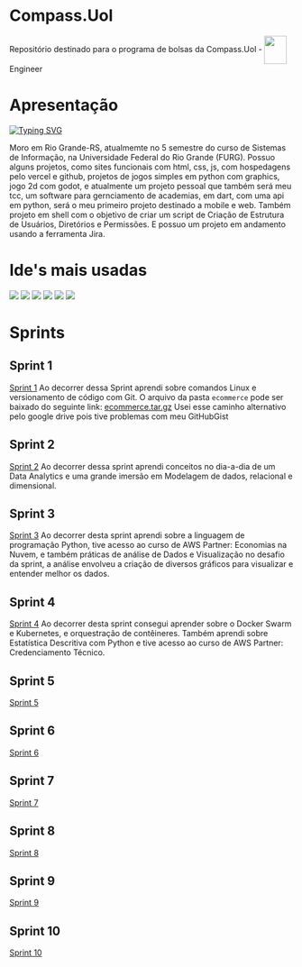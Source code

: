 # Compass.Uol
Repositório destinado para o programa de bolsas da Compass.Uol - <img align="center" width=40 height=50 src="https://cdn.jsdelivr.net/gh/devicons/devicon@latest/icons/amazonwebservices/amazonwebservices-plain-wordmark.svg" /> Engineer 


# Apresentação
<a href="https://git.io/typing-svg"><img src="https://readme-typing-svg.herokuapp.com?font=Fira+Code&pause=1000&color=F7D122&width=435&lines=Ol%C3%A1%2C+eu+sou+a+Fl%C3%A1via!+%F0%9F%99%8B%F0%9F%8F%BC%E2%80%8D%E2%99%80%EF%B8%8F" alt="Typing SVG"
/></a> 

Moro em Rio Grande-RS, atualmemte no 5 semestre do curso de Sistemas de Informação, na Universidade Federal do Rio Grande (FURG).
Possuo alguns projetos, como sites funcionais com html, css, js, com hospedagens pelo vercel e github, projetos de jogos simples em python com graphics, jogo 2d com godot, e atualmente um projeto pessoal que também será meu tcc, um software para gernciamento de academias, em dart, com uma api em python, será o meu primeiro projeto destinado a mobile e web. Também projeto em shell com o objetivo de criar um script de Criação de Estrutura de Usuários, Diretórios e Permissões. E possuo um projeto em andamento usando a ferramenta Jira.

# Ide's mais usadas

<div>   
    <a href="https://www.jetbrains.com/pycharm/" target="_blank"><img src="https://img.shields.io/badge/PyCharm-000000.svg?&style=for-the-badge&logo=PyCharm&logoColor=white" target="_blank"></a>
    <a href="https://colab.research.google.com/" target="_blank"><img src="https://img.shields.io/badge/Colab-F9AB00?style=for-the-badge&logo=googlecolab&color=525252" target="_blank"></a>
    <a href="https://replit.com/@Flaviacristinag?path=folder%2FUnnamed" target="_blank"><img src="https://img.shields.io/badge/replit-667881?style=for-the-badge&logo=replit&logoColor=white" target="_blank"></a>
    <a href="https://visualstudio.microsoft.com/pt-br/downloads/" target="_blank"><img src="https://img.shields.io/badge/Visual_Studio-5C2D91?style=for-the-badge&logo=visual%20studio&logoColor=white" target="_blank"></a>
    <a href="https://code.visualstudio.com/" target="_blank"><img src="https://img.shields.io/badge/Visual_Studio_Code-0078D4?style=for-the-badge&logo=visual%20studio%20code&logoColor=white" target="_blank"></a>
    <a href="https://www.arduino.cc/en/software" target="_blank"><img src="https://img.shields.io/badge/Arduino_IDE-00979D?style=for-the-badge&logo=arduino&logoColor=white" target="_blank"></a>
</div>


# Sprints
## Sprint 1
[Sprint 1](./Sprint_1)
Ao decorrer dessa Sprint aprendi sobre comandos Linux e versionamento de código com Git.
O arquivo da pasta `ecommerce` pode ser baixado do seguinte link: [ecommerce.tar.gz](https://drive.google.com/file/d/1OdyGCPSjkFFi9MBwTKI_wNY0O3QQyb04/view?usp=sharing)
Usei esse caminho alternativo pelo google drive pois tive problemas com meu GitHubGist

## Sprint 2
[Sprint 2](./Sprint_2)
Ao decorrer dessa sprint aprendi conceitos no dia-a-dia de um Data Analytics e uma grande imersão em Modelagem de dados, relacional e dimensional.

## Sprint 3
[Sprint 3](./Sprint_3)
Ao decorrer desta sprint aprendi sobre a linguagem de programação Python, tive acesso ao curso de AWS Partner: Economias na Nuvem, e também práticas de análise de Dados e Visualização no desafio da sprint, a análise envolveu a criação de diversos gráficos para visualizar e entender melhor os dados.

## Sprint 4
[Sprint 4](./Sprint_4)
Ao decorrer desta sprint consegui aprender sobre o Docker Swarm e Kubernetes, e orquestração de contêineres. Também aprendi sobre Estatística Descritiva com Python e tive acesso ao curso de AWS Partner: Credenciamento Técnico.

## Sprint 5
[Sprint 5](./Sprint_5)

## Sprint 6
[Sprint 6](./Sprint_6)

## Sprint 7
[Sprint 7](./Sprint_7)

## Sprint 8
[Sprint 8](./Sprint_8)

## Sprint 9
[Sprint 9](./Sprint_9)

## Sprint 10
[Sprint 10](./Sprint_10)
